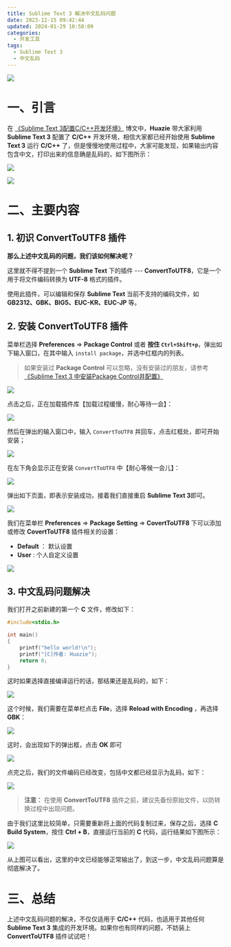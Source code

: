 ```yaml
---
title: Sublime Text 3 解决中文乱码问题
date: 2023-12-15 09:42:44
updated: 2024-01-29 10:58:09
categories:
  - 开发工具
tags:
  - Sublime Text 3
  - 中文乱码
---
```


![](/images/sublime-text3-logo.png)

# 一、引言

在 [《Sublime Text 3配置C/C++开发环境》](/2023/12/15/dev-tool/sublime-text3-c-cplus/) 博文中，**Huazie** 带大家利用 **Sublime Text 3** 配置了 **C/C++** 开发环境，相信大家都已经开始使用 **Sublime Text 3** 运行 **C/C++** 了，但是慢慢地使用过程中，大家可能发现，如果输出内容包含中文，打印出来的信息确是乱码的，如下图所示：

<!-- more -->

![](chinese-garbled-code.png)

[![](/images/flea-framework.png)](https://github.com/Huazie/flea-framework)

# 二、主要内容

## 1. 初识 ConvertToUTF8 插件

**那么上述中文乱码的问题，我们该如何解决呢？**

这里就不得不提到一个 **Sublime Text** 下的插件 --- **ConvertToUTF8**，它是一个用于将文件编码转换为 **UTF-8** 格式的插件。

使用此插件，可以编辑和保存 **Sublime Text** 当前不支持的编码文件，如 **GB2312、GBK、BIG5、EUC-KR、EUC-JP** 等。


## 2. 安装 ConvertToUTF8 插件

菜单栏选择 **Preferences** => **Package Control** 或者 **按住 `Ctrl+Shift+p`**，弹出如下输入窗口，在其中输入 `install package`，并选中红框内的列表。

> 如果安装过 **Package Control** 可以忽略，没有安装过的朋友，请参考[《Sublime Text 3 中安装Package Control并配置》](https://zhuanlan.zhihu.com/p/349113898)

![](install-package.png)

点击之后，正在加载插件库【加载过程缓慢，耐心等待一会】：

![](install-package-1.png)


然后在弹出的输入窗口中，输入 `ConvertToUTF8` 并回车，点击红框处，即可开始安装；

![](convert-to-utf8.png)

在左下角会显示正在安装  `ConvertToUTF8` 中【耐心等候一会儿】：

![](convert-to-utf8-1.png)

弹出如下页面，即表示安装成功，接着我们直接重启 **Sublime Text 3**即可。

![](convert-to-utf8-2.png)

我们在菜单栏 **Preferences** => **Package Setting** => **CovertToUTF8** 下可以添加或修改 **CovertToUTF8** 插件相关的设置：

- **Default** ： 默认设置
- **User** : 个人自定义设置

![](settings.png)

## 3. 中文乱码问题解决

我们打开之前新建的第一个 **C** 文件，修改如下：

```c
#include<stdio.h>

int main() 
{
    printf("hello world!\n");
    printf("[C]作者: Huazie");
    return 0;
}
```

这时如果选择直接编译运行的话，那结果还是乱码的，如下：

![](c-result.png)

这个时候，我们需要在菜单栏点击 **File**，选择 **Reload with Encoding** ，再选择 **GBK**：

![](convert-to-gbk.png)

这时，会出现如下的弹出框，点击 **OK** 即可

![](convert-to-gbk-1.png)

点完之后，我们的文件编码已经改变，包括中文都已经显示为乱码，如下：

![](convert-to-gbk-2.png)

> **注意：** 在使用 **ConvertToUTF8**  插件之前，建议先备份原始文件，以防转换过程中出现问题。

由于我们这里比较简单，只需要重新将上面的代码复制过来，保存之后，选择 **C Build System**，按住 **Ctrl + B**，直接运行当前的 **C** 代码，运行结果如下图所示：

![](c-result-1.png)

从上图可以看出，这里的中文已经能够正常输出了，到这一步，中文乱码问题算是彻底解决了。
# 三、总结

上述中文乱码问题的解决，不仅仅适用于 **C/C++** 代码，也适用于其他任何 **Sublime Text 3** 集成的开发环境。如果你也有同样的问题，不妨装上 **ConvertToUTF8** 插件试试吧！